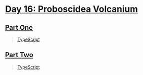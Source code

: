 # [Day 16: Proboscidea Volcanium](https://adventofcode.com/2022/day/16)

## [Part One](https://adventofcode.com/2022/day/16#part1)

> [TypeScript](/solutions/typescript/2022/16/src/p1.ts)

## [Part Two](https://adventofcode.com/2022/day/16#part2)

> [TypeScript](/solutions/typescript/2022/16/src/p2.ts)
